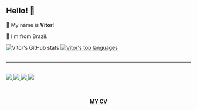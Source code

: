 ## Hello! 👋
:man: My name is <b>Vitor</b>!

:house_with_garden: I'm from Brazil.
<br>

![Vitor's GitHub stats](https://github-readme-stats-git-masterrstaa-rickstaa.vercel.app/api?username=mr-lops&theme=dark)
[![Vitor's top languages](https://github-readme-stats-git-masterrstaa-rickstaa.vercel.app/api/top-langs/?username=mr-lops&theme=dark)](https://github.com/mr-lops/github-readme-stats)
<br><br>
<hr>
<br>
<a href="https://www.linkedin.com/in/vitor-s-lopes" >
 <img src="https://img.shields.io/badge/LinkedIn-0077B5?style=for-the-badge&logo=linkedin&logoColor=white" />
</a>
<a href="https://www.hackerrank.com/vitorslopes" >
 <img src="https://img.shields.io/badge/-Hackerrank-2EC866?style=for-the-badge&logo=HackerRank&logoColor=white" />
</a>
<a href="mailto:vitorsantoslopes1@gmail.com" >
 <img src="https://img.shields.io/badge/Gmail-D14836?style=for-the-badge&logo=gmail&logoColor=white" />
</a>
<a href="https://www.kaggle.com/mrlops" >
 <img src="https://img.shields.io/badge/Kaggle-035a7d?style=for-the-badge&logo=kaggle&logoColor=white" />
 <br><br>
</a>
<br>
<p align="center"><a href="https://vitorlopes.dev.br/"><b>MY CV</b></a></p>

